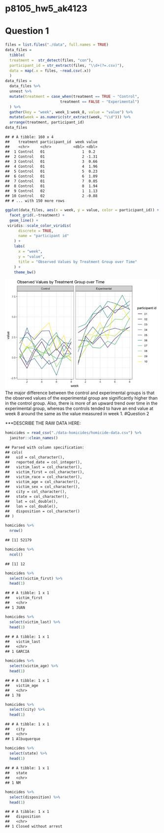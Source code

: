 p8105\_hw5\_ak4123
================

Question 1
==========

``` r
files = list.files("./data", full.names = TRUE)
data_files = 
  tibble(
  treatment =  str_detect(files, "con"),
  participant_id = str_extract(files, "\\d+(?=.csv)"),
  data = map(.x = files, ~read.csv(.x))
  )
data_files =
  data_files %>% 
  unnest %>% 
  mutate(treatment = case_when(treatment == TRUE ~ "Control",
                         treatment == FALSE ~ "Experimental")
  ) %>% 
  gather(key = "week", week_1:week_8, value = "value") %>% 
  mutate(week = as.numeric(str_extract(week, "\\d"))) %>% 
  arrange(treatment, participant_id)
data_files
```

    ## # A tibble: 160 x 4
    ##    treatment participant_id  week value
    ##    <chr>     <chr>          <dbl> <dbl>
    ##  1 Control   01                 1  0.2 
    ##  2 Control   01                 2 -1.31
    ##  3 Control   01                 3  0.66
    ##  4 Control   01                 4  1.96
    ##  5 Control   01                 5  0.23
    ##  6 Control   01                 6  1.09
    ##  7 Control   01                 7  0.05
    ##  8 Control   01                 8  1.94
    ##  9 Control   02                 1  1.13
    ## 10 Control   02                 2 -0.88
    ## # ... with 150 more rows

``` r
ggplot(data_files, aes(x = week, y = value, color = participant_id)) + 
  facet_grid(.~treatment) + 
  geom_line() + 
 viridis::scale_color_viridis(
      discrete = TRUE,
      name = "participant id"
    ) +
    labs(
      x = "week",
      y = "value",
      title = "Observed Values by Treatment Group over Time"
    ) +
    theme_bw()
```

![](p8105_hw5_ak4123_files/figure-markdown_github/question%201-1.png) The major difference between the control and experimental groups is that the observed values of the experimental group are significantly higher than in the control group. Also, there is more of an upward trend over time in the experimental group, whereas the controls tended to have an end value at week 8 around the same as the value measured in week 1. \#Question 2

\*\*\*DESCRIBE THE RAW DATA HERE:

``` r
homicides = read_csv("./data-homicides/homicide-data.csv") %>% 
  janitor::clean_names()
```

    ## Parsed with column specification:
    ## cols(
    ##   uid = col_character(),
    ##   reported_date = col_integer(),
    ##   victim_last = col_character(),
    ##   victim_first = col_character(),
    ##   victim_race = col_character(),
    ##   victim_age = col_character(),
    ##   victim_sex = col_character(),
    ##   city = col_character(),
    ##   state = col_character(),
    ##   lat = col_double(),
    ##   lon = col_double(),
    ##   disposition = col_character()
    ## )

``` r
homicides %>%
  nrow()
```

    ## [1] 52179

``` r
homicides %>% 
  ncol()
```

    ## [1] 12

``` r
homicides %>% 
  select(victim_first) %>% 
  head(1)
```

    ## # A tibble: 1 x 1
    ##   victim_first
    ##   <chr>       
    ## 1 JUAN

``` r
homicides %>% 
  select(victim_last) %>% 
  head(1)
```

    ## # A tibble: 1 x 1
    ##   victim_last
    ##   <chr>      
    ## 1 GARCIA

``` r
homicides %>% 
  select(victim_age) %>% 
  head(1)
```

    ## # A tibble: 1 x 1
    ##   victim_age
    ##   <chr>     
    ## 1 78

``` r
homicides %>% 
  select(city) %>% 
  head(1)
```

    ## # A tibble: 1 x 1
    ##   city       
    ##   <chr>      
    ## 1 Albuquerque

``` r
homicides %>% 
  select(state) %>% 
  head(1)
```

    ## # A tibble: 1 x 1
    ##   state
    ##   <chr>
    ## 1 NM

``` r
homicides %>% 
  select(disposition) %>% 
  head(1)
```

    ## # A tibble: 1 x 1
    ##   disposition          
    ##   <chr>                
    ## 1 Closed without arrest
